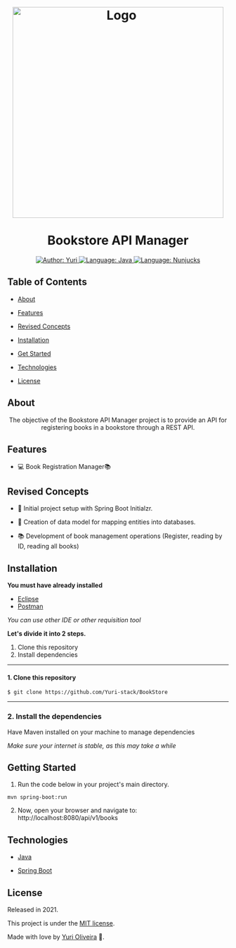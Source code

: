 <h1  align="center"><br>
<img  src="https://spring.io/images/spring-logo-9146a4d3298760c2e7e49595184e1975.svg"  alt="Logo"  width="480">
<br>
<br>
Bookstore API Manager
</h1>
<div>

<p  align="center">
<a  href="https://www.linkedin.com/in/yuri-silva99/"  target="_blank">
<img  src="https://img.shields.io/static/v1?label=Author&message=Yuri&color=00ff99&style=for-the-badge&logo=LinkedIn"  alt="Author: Yuri">
</a>
<a  href="#">
<img  src="https://img.shields.io/static/v1?label=Language&message=Java&color=red&style=for-the-badge&logo=Java"  alt="Language: Java">
</a>
<a  href="#">
<img  src="https://img.shields.io/static/v1?label=Framework&message=Springboot&color=green&style=for-the-badge&logo=Ghost"  alt="Language: Nunjucks">
</a>
</p>
</div> 

## Table of Contents
<!--ts-->

* [About](#about)

* [Features](#features)

* [Revised Concepts](#revised-concepts)

* [Installation](#Installation)

* [Get Started](#get-started)

* [Technologies](#technologies)

* [License](#license)

<!--te-->

## About
<div>

<p  align="center">
The objective of the Bookstore API Manager project is to provide an API for registering books in a bookstore through a REST API.
</p>

</div>
 

## Features

- 💻 Book Registration Manager📚


## Revised Concepts

- 🌱 Initial project setup with Spring Boot Initialzr.

- 💽 Creation of data model for mapping entities into databases.

- 📚 Development of book management operations (Register, reading by ID, reading all books)

## Installation

**You must have already installed**

- <a  href="https://www.eclipse.org/"> Eclipse </a>
- <a  href="https://www.postman.com/downloads/"> Postman</a>

*You can use other IDE or other requisition tool*

**Let's divide it into 2 steps.**

1. Clone this repository
2. Install dependencies
  ---
#### 1. Clone this repository
```
$ git clone https://github.com/Yuri-stack/BookStore
```
---
### 2. Install the dependencies

Have Maven installed on your machine to manage dependencies

*Make sure your internet is stable, as this may take a while* 

## Getting Started

1. Run the code below in your project's main directory.
```
mvn spring-boot:run
```
2. Now, open your browser and navigate to: http://localhost:8080/api/v1/books

## Technologies

- [Java](https://pt.wikipedia.org/wiki/Java_(linguagem_de_programa%C3%A7%C3%A3o))

- [Spring Boot](https://spring.io/projects/spring-boot)

## License

Released in 2021.

This project is under the [MIT license](https://github.com/Yuri-stack/BookStore/blob/main/LICENSE).

Made with love by [Yuri Oliveira](https://github.com/Yuri-stack) 🚀.
